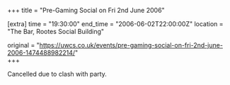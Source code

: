 +++
title = "Pre-Gaming Social on Fri 2nd June 2006"

[extra]
time = "19:30:00"
end_time = "2006-06-02T22:00:00Z"
location = "The Bar, Rootes Social Building"

original = "https://uwcs.co.uk/events/pre-gaming-social-on-fri-2nd-june-2006-1474488982214/"    
+++

Cancelled due to clash with party.

